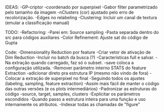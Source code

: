 IDEAS:
-GP-criptor
	-coordenado por superpixel
-Gabor filter parametrizado pelo tamanho da imagem
-nClusters (cor) ajustado pelo erro de recolorização.
-Edges no relabeling
-Clustering: Incluir um canal de textura (emular a classificação manual)


	
TODO:
-Refactoring:
	-Parei em: Source sampling
-Pasta separada dentro do src para códigos auxiliares
-Color Refinement: Ajuste sat do código de Gupta


Code:
-Dimensionality Reduction por feature
	-Criar vetor de ativação de Dim Reduction
	-Incluir no batch da busca (?)
-Características full e salvar.
	-Na extração quando carregado, faz só o subset.
	-save coloca a configuração utilizada.
-Remover parâmetro interno STATS do feature Extraction
	-adicionar direto pra estrutura IP (mesmo não vindo de fora)
-Colocar a extração de superpixel no final
	-Seguindo todos os ajustes (labeling, sampling, feature extraction)
	-Assim mais fácil de manter o código das outras versões (e os plots intermediários)
-Padronizar as estruturas do código 
	-source, target, samples, clusters 
-Explicitar os parâmetros escondidos
	-Quando passo a estrutura inteira para uma função e uso internamente os atributos.
-Indexar todas as chamadas de "figure"